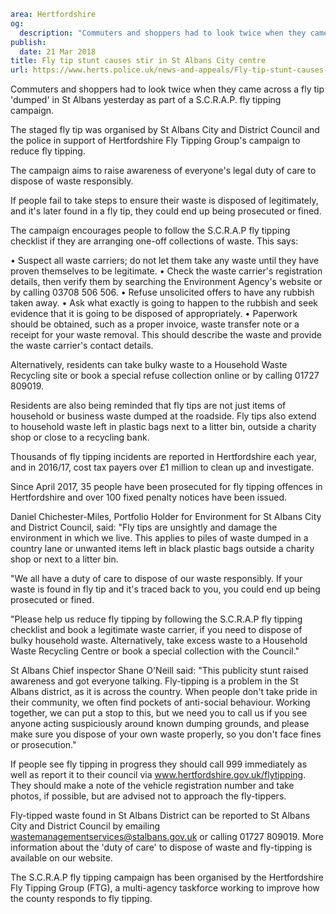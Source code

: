 ```yaml
area: Hertfordshire
og:
  description: "Commuters and shoppers had to look twice when they came across a fly tip \u2018dumped\u2019 in St Albans yesterday as part of a S.C.R.A.P. fly tipping campaign."
publish:
  date: 21 Mar 2018
title: Fly tip stunt causes stir in St Albans City centre
url: https://www.herts.police.uk/news-and-appeals/Fly-tip-stunt-causes-stir-in-St-Albans-City-centre-F
```

Commuters and shoppers had to look twice when they came across a fly tip 'dumped' in St Albans yesterday as part of a S.C.R.A.P. fly tipping campaign.

The staged fly tip was organised by St Albans City and District Council and the police in support of Hertfordshire Fly Tipping Group's campaign to reduce fly tipping.

The campaign aims to raise awareness of everyone's legal duty of care to dispose of waste responsibly.

If people fail to take steps to ensure their waste is disposed of legitimately, and it's later found in a fly tip, they could end up being prosecuted or fined.

The campaign encourages people to follow the S.C.R.A.P fly tipping checklist if they are arranging one-off collections of waste. This says:

• Suspect all waste carriers; do not let them take any waste until they have proven themselves to be legitimate.
• Check the waste carrier's registration details, then verify them by searching the Environment Agency's website or by calling 03708 506 506.
• Refuse unsolicited offers to have any rubbish taken away.
• Ask what exactly is going to happen to the rubbish and seek evidence that it is going to be disposed of appropriately.
• Paperwork should be obtained, such as a proper invoice, waste transfer note or a receipt for your waste removal. This should describe the waste and provide the waste carrier's contact details.

Alternatively, residents can take bulky waste to a Household Waste Recycling site or book a special refuse collection online or by calling 01727 809019.

Residents are also being reminded that fly tips are not just items of household or business waste dumped at the roadside. Fly tips also extend to household waste left in plastic bags next to a litter bin, outside a charity shop or close to a recycling bank.

Thousands of fly tipping incidents are reported in Hertfordshire each year, and in 2016/17, cost tax payers over £1 million to clean up and investigate.

Since April 2017, 35 people have been prosecuted for fly tipping offences in Hertfordshire and over 100 fixed penalty notices have been issued.

Daniel Chichester-Miles, Portfolio Holder for Environment for St Albans City and District Council, said: "Fly tips are unsightly and damage the environment in which we live. This applies to piles of waste dumped in a country lane or unwanted items left in black plastic bags outside a charity shop or next to a litter bin.

"We all have a duty of care to dispose of our waste responsibly. If your waste is found in fly tip and it's traced back to you, you could end up being prosecuted or fined.

"Please help us reduce fly tipping by following the S.C.R.A.P fly tipping checklist and book a legitimate waste carrier, if you need to dispose of bulky household waste. Alternatively, take excess waste to a Household Waste Recycling Centre or book a special collection with the Council."

St Albans Chief inspector Shane O'Neill said: "This publicity stunt raised awareness and got everyone talking. Fly-tipping is a problem in the St Albans district, as it is across the country. When people don't take pride in their community, we often find pockets of anti-social behaviour. Working together, we can put a stop to this, but we need you to call us if you see anyone acting suspiciously around known dumping grounds, and please make sure you dispose of your own waste properly, so you don't face fines or prosecution."

If people see fly tipping in progress they should call 999 immediately as well as report it to their council via www.hertfordshire.gov.uk/flytipping. They should make a note of the vehicle registration number and take photos, if possible, but are advised not to approach the fly-tippers.

Fly-tipped waste found in St Albans District can be reported to St Albans City and District Council by emailing wastemanagementservices@stalbans.gov.uk or calling 01727 809019. More information about the 'duty of care' to dispose of waste and fly-tipping is available on our website.

The S.C.R.A.P fly tipping campaign has been organised by the Hertfordshire Fly Tipping Group (FTG), a multi-agency taskforce working to improve how the county responds to fly tipping.
